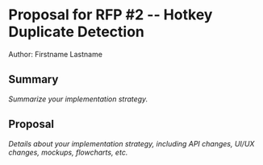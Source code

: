 # Proposal for RFP #2 -- Hotkey Duplicate Detection

Author: Firstname Lastname

## Summary

_Summarize your implementation strategy._

## Proposal

_Details about your implementation strategy, including API changes, UI/UX changes, mockups, flowcharts, etc._